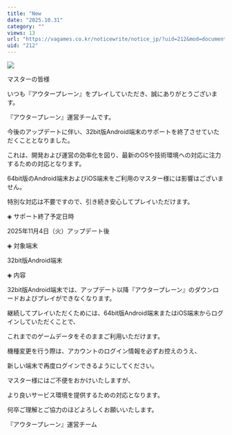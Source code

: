```yaml
---
title: "New																【お知らせ】32bit版Android端末のサポート終了について"
date: "2025.10.31"
category: ""
views: 13
url: "https://vagames.co.kr/noticewrite/notice_jp/?uid=212&mod=document"
uid: "212"
---
```


![](/images/news/live/jp/212-e560d30d.webp)

マスターの皆様

  

いつも『アウタープレーン』をプレイしていただき、誠にありがとうございます。

『アウタープレーン』運営チームです。

  

今後のアップデートに伴い、32bit版Android端末のサポートを終了させていただくこととなりました。

これは、開発および運営の効率化を図り、最新のOSや技術環境への対応に注力するための対応となります。

  

64bit版のAndroid端末およびiOS端末をご利用のマスター様には影響はございません。

特別な対応は不要ですので、引き続き安心してプレイいただけます。

  

◈ サポート終了予定日時

  

2025年11月4日（火）アップデート後

  

◈ 対象端末

  

32bit版Android端末

  

◈ 内容

  

32bit版Android端末では、アップデート以降『アウタープレーン』のダウンロードおよびプレイができなくなります。

継続してプレイいただくためには、64bit版Android端末またはiOS端末からログインしていただくことで、

これまでのゲームデータをそのままご利用いただけます。

  

機種変更を行う際は、アカウントのログイン情報を必ずお控えのうえ、

新しい端末で再度ログインできるようにしてください。

  

マスター様にはご不便をおかけいたしますが、

より良いサービス環境を提供するための対応となります。

何卒ご理解とご協力のほどよろしくお願いいたします。

『アウタープレーン』運営チーム